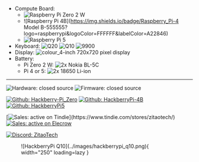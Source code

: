 <div class="grid" markdown>

<div markdown>

- Compute Board:
    - ![Raspberry Pi Zero 2 W](https://img.shields.io/badge/Raspberry_Pi-Zero_2_W-555555?logo=raspberrypi&logoColor=FFFFFF&labelColor=A22846)
    - ![Raspberry Pi 4B](https://img.shields.io/badge/Raspberry_Pi-4 Model B-555555?logo=raspberrypi&logoColor=FFFFFF&labelColor=A22846)
    - ![Raspberry Pi 5](https://img.shields.io/badge/Raspberry_Pi-5-555555?logo=raspberrypi&logoColor=FFFFFF&labelColor=A22846)
- Keyboard:
![Q20](https://img.shields.io/badge/Q20-null?logo=blackberry&logoColor=FFFFFF&color=000000)
![Q10](https://img.shields.io/badge/Q10-null?logo=blackberry&logoColor=FFFFFF&color=000000)
![9900](https://img.shields.io/badge/9900-null?logo=blackberry&logoColor=FFFFFF&color=000000)
- Display: ![colour_4-inch 720x720 pixel display](https://img.shields.io/badge/colour_4--inch_720x720_pixel-1565C0)
- Battery:
    - Pi Zero 2 W: ![2x Nokia BL-5C](https://img.shields.io/badge/2x_Nokia_BL--5C-~2000_mAh-E65100?labelColor=555555)
    - Pi 4 or 5: ![2x 18650 Li-ion](https://img.shields.io/badge/2x_18650_Li--ion-~6000_mAh-E65100?labelColor=555555)

---

![Hardware: closed source](https://img.shields.io/badge/hardware-closed_source-B71C1C)
![Firmware: closed source](https://img.shields.io/badge/firmware-closed_source-B71C1C)

[![Github: Hackberry-Pi_Zero](https://img.shields.io/badge/repo-Hackberry--Pi__Zero-555555?logo=github&logoColor=FFFFFF&labelColor=181717)](https://github.com/ZitaoTech/Hackberry-Pi_Zero)
[![Github: HackberryPi-4B](https://img.shields.io/badge/repo-HackberryPi--4B-555555?logo=github&logoColor=FFFFFF&labelColor=181717)](https://github.com/ZitaoTech/HackberryPi-4B)
[![Github: HackberryPi5](https://img.shields.io/badge/repo-HackberryPi5-555555?logo=github&logoColor=FFFFFF&labelColor=181717)](https://github.com/ZitaoTech/HackberryPi5)

[![Sales: active on Tindie](https://img.shields.io/badge/sales-active_on_Tindie_(restocks_announced_on_Discord)-43A047)](https://www.tindie.com/stores/zitaotech/)
[![Sales: active on Elecrow](https://img.shields.io/badge/sales-active_on_Elecrow-43A047)](https://www.elecrow.com/store/ZitaoTech)

[![Discord: ZitaoTech](https://img.shields.io/badge/Discord-ZitaoTech-null?logo=discord&logoColor=FFFFFF&labelColor=5865F2&color=555555)](https://discord.gg/WzPthAmMbP)

</div>

<figure markdown="span">
  ![HackberryPi Q10](../images/hackberrypi_q10.png){ width="250" loading=lazy }
</figure>

</div>
